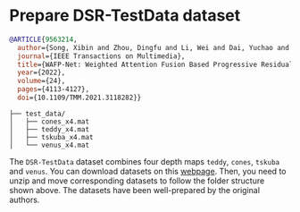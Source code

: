 # Prepare DSR-TestData dataset

<!-- [DATASET] -->

```bibtex
@ARTICLE{9563214,
  author={Song, Xibin and Zhou, Dingfu and Li, Wei and Dai, Yuchao and Liu, Liu and Li, Hongdong and Yang, Ruigang and Zhang, Liangjun},
  journal={IEEE Transactions on Multimedia}, 
  title={WAFP-Net: Weighted Attention Fusion Based Progressive Residual Learning for Depth Map Super-Resolution}, 
  year={2022},
  volume={24},
  pages={4113-4127},
  doi={10.1109/TMM.2021.3118282}}
```

```text
├── test_data/
│   ├── cones_x4.mat
│   ├── teddy_x4.mat
│   ├── tskuba_x4.mat
│   └── venus_x4.mat
```

The `DSR-TestData` dataset combines four depth maps `teddy`, `cones`, `tskuba` and `venus`. You can download datasets on this [webpage](https://videotag.bj.bcebos.com/Data/WAFP_test_data.zip). Then, you need to unzip and move corresponding datasets to follow the folder structure shown above. The datasets have been well-prepared by the original authors.